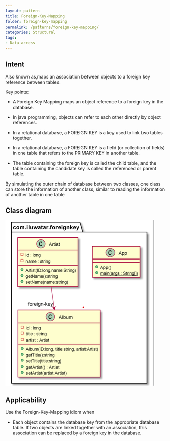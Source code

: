 ```yaml
---
layout: pattern
title: Foreign-Key-Mapping
folder: foreign-key-mapping
permalink: /patterns/foreign-key-mapping/
categories: Structural
tags:
- Data access
---
```


## Intent
Also known as,maps an association between objects to a foreign key reference between tables.

Key points:

- A Foreign Key Mapping maps an object reference to a foreign key in the database.

- In java programming, objects can refer to each other directly by object references.

- In a relational database, a FOREIGN KEY is a key used to link two tables together.

- In a relational database, a FOREIGN KEY is a field (or collection of fields) in one table that refers to the PRIMARY KEY in another table.

- The table containing the foreign key is called the child table, and the table containing the candidate key is called the referenced or parent table.


By simulating the outer chain of database between two classes, one class can store the information of another class, similar to reading the information of another table in one table


## Class diagram
![alt text](./etc/foreign-key-mapping.png "Foreign-Key-Mapping")

## Applicability
Use the Foreign-Key-Mapping idiom when

* Each object contains the database key from the appropriate database table. If two objects are linked together with an association, this association can be replaced by a foreign key in the database.